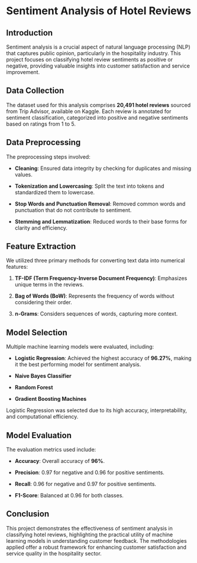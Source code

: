 
# Sentiment Analysis of Hotel Reviews



## Introduction

Sentiment analysis is a crucial aspect of natural language processing (NLP) that captures public opinion, particularly in the hospitality industry. This project focuses on classifying hotel review sentiments as positive or negative, providing valuable insights into customer satisfaction and service improvement.



## Data Collection

The dataset used for this analysis comprises **20,491 hotel reviews** sourced from Trip Advisor, available on Kaggle. Each review is annotated for sentiment classification, categorized into positive and negative sentiments based on ratings from 1 to 5.



## Data Preprocessing

The preprocessing steps involved:

- **Cleaning**: Ensured data integrity by checking for duplicates and missing values.

- **Tokenization and Lowercasing**: Split the text into tokens and standardized them to lowercase.

- **Stop Words and Punctuation Removal**: Removed common words and punctuation that do not contribute to sentiment.

- **Stemming and Lemmatization**: Reduced words to their base forms for clarity and efficiency.



## Feature Extraction

We utilized three primary methods for converting text data into numerical features:

1. **TF-IDF (Term Frequency-Inverse Document Frequency)**: Emphasizes unique terms in the reviews.

2. **Bag of Words (BoW)**: Represents the frequency of words without considering their order.

3. **n-Grams**: Considers sequences of words, capturing more context.



## Model Selection

Multiple machine learning models were evaluated, including:

- **Logistic Regression**: Achieved the highest accuracy of **96.27%**, making it the best performing model for sentiment analysis.

- **Naive Bayes Classifier**

- **Random Forest**

- **Gradient Boosting Machines**



Logistic Regression was selected due to its high accuracy, interpretability, and computational efficiency.



## Model Evaluation

The evaluation metrics used include:

- **Accuracy**: Overall accuracy of **96%**.

- **Precision**: 0.97 for negative and 0.96 for positive sentiments.

- **Recall**: 0.96 for negative and 0.97 for positive sentiments.

- **F1-Score**: Balanced at 0.96 for both classes.



## Conclusion

This project demonstrates the effectiveness of sentiment analysis in classifying hotel reviews, highlighting the practical utility of machine learning models in understanding customer feedback. The methodologies applied offer a robust framework for enhancing customer satisfaction and service quality in the hospitality sector.
